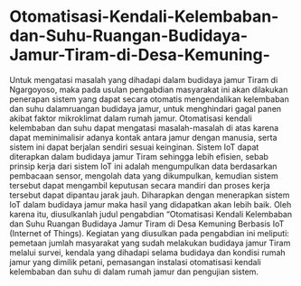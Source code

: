 # Otomatisasi-Kendali-Kelembaban-dan-Suhu-Ruangan-Budidaya-Jamur-Tiram-di-Desa-Kemuning-

Untuk mengatasi masalah yang dihadapi dalam budidaya jamur Tiram di Ngargoyoso, maka pada usulan pengabdian masyarakat ini akan dilakukan penerapan sistem yang dapat secara otomatis mengendalikan kelembaban dan suhu dalamruangan budidaya jamur, untuk menghindari gagal panen akibat faktor mikroklimat dalam rumah jamur. Otomatisasi kendali kelembaban dan suhu dapat mengatasi masalah-masalah di atas karena dapat meminimalisir adanya kontak antara jamur dengan manusia, serta sistem ini dapat berjalan sendiri sesuai keinginan. Sistem IoT dapat diterapkan dalam budidaya jamur Tiram sehingga lebih efisien, sebab prinsip kerja dari sistem IoT ini adalah mengumpulkan data berdasarkan pembacaan sensor, mengolah data yang dikumpulkan, kemudian sistem tersebut dapat mengambil keputusan secara mandiri dan proses kerja tersebut dapat dipantau jarak jauh. Diharapkan dengan menerapkan sistem IoT dalam budidaya jamur maka hasil yang didapatkan akan lebih baik. Oleh karena itu, diusulkanlah judul pengabdian “Otomatisasi Kendali Kelembaban dan Suhu Ruangan Budidaya Jamur Tiram di Desa Kemuning Berbasis IoT (Internet of Things). Kegiatan yang diusulkan pada pengabdian ini meliputi: pemetaan jumlah masyarakat yang sudah melakukan budidaya jamur Tiram melalui survei, kendala yang dihadapi selama budidaya dan kondisi rumah jamur yang dimilik petani, pemasangan instalasi otomatisasi kendali kelembaban dan suhu di dalam rumah jamur dan pengujian sistem.
